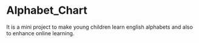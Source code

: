 # Alphabet_Chart
It is a mini project to make young children learn english alphabets and also to enhance online learning.
